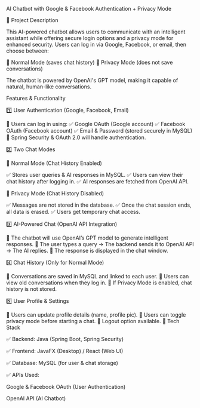 AI Chatbot with Google & Facebook Authentication + Privacy Mode


📌 Project Description


This AI-powered chatbot allows users to communicate with an intelligent assistant while offering secure login options and a privacy mode for enhanced security. Users can log in via Google, Facebook, or email, then choose between:


🔵 Normal Mode (saves chat history)
🔴 Privacy Mode (does not save conversations)


The chatbot is powered by OpenAI's GPT model, making it capable of natural, human-like conversations.


Features & Functionality



1️⃣ User Authentication (Google, Facebook, Email)



🔹 Users can log in using:
✅ Google OAuth (Google account)
✅ Facebook OAuth (Facebook account)
✅ Email & Password (stored securely in MySQL)
🔹 Spring Security & OAuth 2.0 will handle authentication.



2️⃣ Two Chat Modes



🔵 Normal Mode (Chat History Enabled)

✅ Stores user queries & AI responses in MySQL.
✅ Users can view their chat history after logging in.
✅ AI responses are fetched from OpenAI API.

🔴 Privacy Mode (Chat History Disabled)

✅ Messages are not stored in the database.
✅ Once the chat session ends, all data is erased.
✅ Users get temporary chat access.

3️⃣ AI-Powered Chat (OpenAI API Integration)


🔹 The chatbot will use OpenAI’s GPT model to generate intelligent responses.
🔹 The user types a query → The backend sends it to OpenAI API → The AI replies.
🔹 The response is displayed in the chat window.

4️⃣ Chat History (Only for Normal Mode)

🔹 Conversations are saved in MySQL and linked to each user.
🔹 Users can view old conversations when they log in.
🔹 If Privacy Mode is enabled, chat history is not stored.

5️⃣ User Profile & Settings

🔹 Users can update profile details (name, profile pic).
🔹 Users can toggle privacy mode before starting a chat.
🔹 Logout option available.
🔹 Tech Stack

✅ Backend: Java (Spring Boot, Spring Security)

✅ Frontend: JavaFX (Desktop) / React (Web UI)

✅ Database: MySQL (for user & chat storage)

✅ APIs Used:

Google & Facebook OAuth (User Authentication)

OpenAI API (AI Chatbot)
